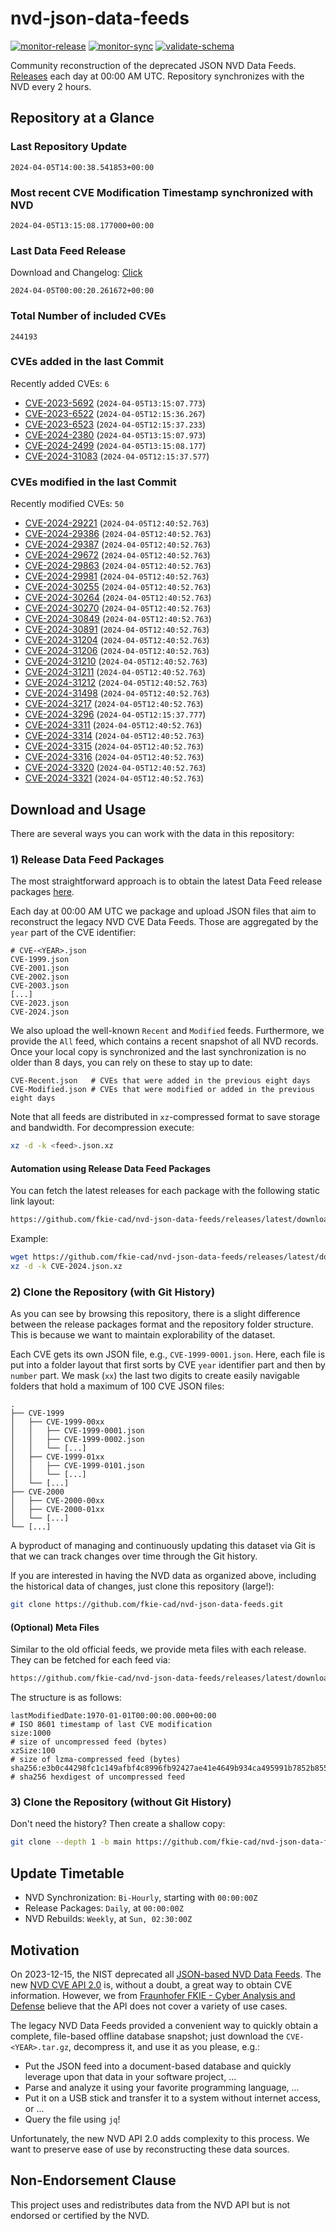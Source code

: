 # nvd-json-data-feeds

[![monitor-release](https://github.com/fkie-cad/nvd-json-data-feeds/actions/workflows/monitor_release.yml/badge.svg)](https://github.com/fkie-cad/nvd-json-data-feeds/actions/workflows/monitor_release.yml)
[![monitor-sync](https://github.com/fkie-cad/nvd-json-data-feeds/actions/workflows/monitor_sync.yml/badge.svg)](https://github.com/fkie-cad/nvd-json-data-feeds/actions/workflows/monitor_sync.yml)
[![validate-schema](https://github.com/fkie-cad/nvd-json-data-feeds/actions/workflows/validate_schema.yml/badge.svg)](https://github.com/fkie-cad/nvd-json-data-feeds/actions/workflows/validate_schema.yml)

Community reconstruction of the deprecated JSON NVD Data Feeds.
[Releases](https://github.com/fkie-cad/nvd-json-data-feeds/releases/latest) each day at 00:00 AM UTC.
Repository synchronizes with the NVD every 2 hours.

## Repository at a Glance

### Last Repository Update

```plain
2024-04-05T14:00:38.541853+00:00
```

### Most recent CVE Modification Timestamp synchronized with NVD

```plain
2024-04-05T13:15:08.177000+00:00
```

### Last Data Feed Release

Download and Changelog: [Click](https://github.com/fkie-cad/nvd-json-data-feeds/releases/latest)

```plain
2024-04-05T00:00:20.261672+00:00
```

### Total Number of included CVEs

```plain
244193
```

### CVEs added in the last Commit

Recently added CVEs: `6`

- [CVE-2023-5692](CVE-2023/CVE-2023-56xx/CVE-2023-5692.json) (`2024-04-05T13:15:07.773`)
- [CVE-2023-6522](CVE-2023/CVE-2023-65xx/CVE-2023-6522.json) (`2024-04-05T12:15:36.267`)
- [CVE-2023-6523](CVE-2023/CVE-2023-65xx/CVE-2023-6523.json) (`2024-04-05T12:15:37.233`)
- [CVE-2024-2380](CVE-2024/CVE-2024-23xx/CVE-2024-2380.json) (`2024-04-05T13:15:07.973`)
- [CVE-2024-2499](CVE-2024/CVE-2024-24xx/CVE-2024-2499.json) (`2024-04-05T13:15:08.177`)
- [CVE-2024-31083](CVE-2024/CVE-2024-310xx/CVE-2024-31083.json) (`2024-04-05T12:15:37.577`)


### CVEs modified in the last Commit

Recently modified CVEs: `50`

- [CVE-2024-29221](CVE-2024/CVE-2024-292xx/CVE-2024-29221.json) (`2024-04-05T12:40:52.763`)
- [CVE-2024-29386](CVE-2024/CVE-2024-293xx/CVE-2024-29386.json) (`2024-04-05T12:40:52.763`)
- [CVE-2024-29387](CVE-2024/CVE-2024-293xx/CVE-2024-29387.json) (`2024-04-05T12:40:52.763`)
- [CVE-2024-29672](CVE-2024/CVE-2024-296xx/CVE-2024-29672.json) (`2024-04-05T12:40:52.763`)
- [CVE-2024-29863](CVE-2024/CVE-2024-298xx/CVE-2024-29863.json) (`2024-04-05T12:40:52.763`)
- [CVE-2024-29981](CVE-2024/CVE-2024-299xx/CVE-2024-29981.json) (`2024-04-05T12:40:52.763`)
- [CVE-2024-30255](CVE-2024/CVE-2024-302xx/CVE-2024-30255.json) (`2024-04-05T12:40:52.763`)
- [CVE-2024-30264](CVE-2024/CVE-2024-302xx/CVE-2024-30264.json) (`2024-04-05T12:40:52.763`)
- [CVE-2024-30270](CVE-2024/CVE-2024-302xx/CVE-2024-30270.json) (`2024-04-05T12:40:52.763`)
- [CVE-2024-30849](CVE-2024/CVE-2024-308xx/CVE-2024-30849.json) (`2024-04-05T12:40:52.763`)
- [CVE-2024-30891](CVE-2024/CVE-2024-308xx/CVE-2024-30891.json) (`2024-04-05T12:40:52.763`)
- [CVE-2024-31204](CVE-2024/CVE-2024-312xx/CVE-2024-31204.json) (`2024-04-05T12:40:52.763`)
- [CVE-2024-31206](CVE-2024/CVE-2024-312xx/CVE-2024-31206.json) (`2024-04-05T12:40:52.763`)
- [CVE-2024-31210](CVE-2024/CVE-2024-312xx/CVE-2024-31210.json) (`2024-04-05T12:40:52.763`)
- [CVE-2024-31211](CVE-2024/CVE-2024-312xx/CVE-2024-31211.json) (`2024-04-05T12:40:52.763`)
- [CVE-2024-31212](CVE-2024/CVE-2024-312xx/CVE-2024-31212.json) (`2024-04-05T12:40:52.763`)
- [CVE-2024-31498](CVE-2024/CVE-2024-314xx/CVE-2024-31498.json) (`2024-04-05T12:40:52.763`)
- [CVE-2024-3217](CVE-2024/CVE-2024-32xx/CVE-2024-3217.json) (`2024-04-05T12:40:52.763`)
- [CVE-2024-3296](CVE-2024/CVE-2024-32xx/CVE-2024-3296.json) (`2024-04-05T12:15:37.777`)
- [CVE-2024-3311](CVE-2024/CVE-2024-33xx/CVE-2024-3311.json) (`2024-04-05T12:40:52.763`)
- [CVE-2024-3314](CVE-2024/CVE-2024-33xx/CVE-2024-3314.json) (`2024-04-05T12:40:52.763`)
- [CVE-2024-3315](CVE-2024/CVE-2024-33xx/CVE-2024-3315.json) (`2024-04-05T12:40:52.763`)
- [CVE-2024-3316](CVE-2024/CVE-2024-33xx/CVE-2024-3316.json) (`2024-04-05T12:40:52.763`)
- [CVE-2024-3320](CVE-2024/CVE-2024-33xx/CVE-2024-3320.json) (`2024-04-05T12:40:52.763`)
- [CVE-2024-3321](CVE-2024/CVE-2024-33xx/CVE-2024-3321.json) (`2024-04-05T12:40:52.763`)


## Download and Usage

There are several ways you can work with the data in this repository:

### 1) Release Data Feed Packages

The most straightforward approach is to obtain the latest Data Feed release packages [here](https://github.com/fkie-cad/nvd-json-data-feeds/releases/latest).

Each day at 00:00 AM UTC we package and upload JSON files that aim to reconstruct the legacy NVD CVE Data Feeds.
Those are aggregated by the `year` part of the CVE identifier:

```
# CVE-<YEAR>.json
CVE-1999.json
CVE-2001.json
CVE-2002.json
CVE-2003.json
[...]
CVE-2023.json
CVE-2024.json
```

We also upload the well-known `Recent` and `Modified` feeds.
Furthermore, we provide the `All` feed, which contains a recent snapshot of all NVD records.
Once your local copy is synchronized and the last synchronization is no older than 8 days, you can rely on these to stay up to date:

```plain
CVE-Recent.json   # CVEs that were added in the previous eight days
CVE-Modified.json # CVEs that were modified or added in the previous eight days
```

Note that all feeds are distributed in `xz`-compressed format to save storage and bandwidth.
For decompression execute:

```sh
xz -d -k <feed>.json.xz
```

#### Automation using Release Data Feed Packages

You can fetch the latest releases for each package with the following static link layout:

```sh
https://github.com/fkie-cad/nvd-json-data-feeds/releases/latest/download/CVE-<YEAR>.json.xz
```

Example:

```sh
wget https://github.com/fkie-cad/nvd-json-data-feeds/releases/latest/download/CVE-2024.json.xz
xz -d -k CVE-2024.json.xz
```

### 2) Clone the Repository (with Git History)

As you can see by browsing this repository, there is a slight difference between the release packages format and the repository folder structure.
This is because we want to maintain explorability of the dataset.

Each CVE gets its own JSON file, e.g., `CVE-1999-0001.json`.
Here, each file is put into a folder layout that first sorts by CVE `year` identifier part and then by `number` part.
We mask (`xx`) the last two digits to create easily navigable folders that hold a maximum of 100 CVE JSON files:

```plain
.
├── CVE-1999
│   ├── CVE-1999-00xx
│   │   ├── CVE-1999-0001.json
│   │   ├── CVE-1999-0002.json
│   │   └── [...]
│   ├── CVE-1999-01xx
│   │   ├── CVE-1999-0101.json
│   │   └── [...]
│   └── [...]
├── CVE-2000
│   ├── CVE-2000-00xx
│   ├── CVE-2000-01xx
│   └── [...]
└── [...]
```

A byproduct of managing and continuously updating this dataset via Git is that we can track changes over time through the Git history.

If you are interested in having the NVD data as organized above, including the historical data of changes, just clone this repository (large!):

```sh
git clone https://github.com/fkie-cad/nvd-json-data-feeds.git
```

#### (Optional) Meta Files

Similar to the old official feeds, we provide meta files with each release. They can be fetched for each feed via:

```sh
https://github.com/fkie-cad/nvd-json-data-feeds/releases/latest/download/CVE-<YEAR>.meta
```

The structure is as follows:

```plain
lastModifiedDate:1970-01-01T00:00:00.000+00:00                          # ISO 8601 timestamp of last CVE modification
size:1000                                                               # size of uncompressed feed (bytes)
xzSize:100                                                              # size of lzma-compressed feed (bytes)
sha256:e3b0c44298fc1c149afbf4c8996fb92427ae41e4649b934ca495991b7852b855 # sha256 hexdigest of uncompressed feed
```

### 3) Clone the Repository (without Git History)

Don't need the history? Then create a shallow copy:

```sh
git clone --depth 1 -b main https://github.com/fkie-cad/nvd-json-data-feeds.git
```


## Update Timetable

* NVD Synchronization: `Bi-Hourly`, starting with `00:00:00Z`
* Release Packages: `Daily`, at `00:00:00Z`
* NVD Rebuilds: `Weekly`, at `Sun, 02:30:00Z`


## Motivation

On 2023-12-15, the NIST deprecated all [JSON-based NVD Data Feeds](https://nvd.nist.gov/vuln/data-feeds#divRetirementBanner-1).
The new [NVD CVE API 2.0](https://nvd.nist.gov/developers/vulnerabilities) is, without a doubt, a great way to obtain CVE information.
However, we from [Fraunhofer FKIE - Cyber Analysis and Defense](https://www.fkie.fraunhofer.de/en/departments/cad.html) believe that the API does not cover a variety of use cases.

The legacy NVD Data Feeds provided a convenient way to quickly obtain a complete, file-based offline database snapshot; just download the `CVE-<YEAR>.tar.gz`, decompress it, and use it as you please, e.g.:

- Put the JSON feed into a document-based database and quickly leverage upon that data in your software project, ...
- Parse and analyze it using your favorite programming language, ...
- Put it on a USB stick and transfer it to a system without internet access, or ...
- Query the file using `jq`!

Unfortunately, the new NVD API 2.0 adds complexity to this process.
We want to preserve ease of use by reconstructing these data sources.

## Non-Endorsement Clause

This project uses and redistributes data from the NVD API but is not endorsed or certified by the NVD.